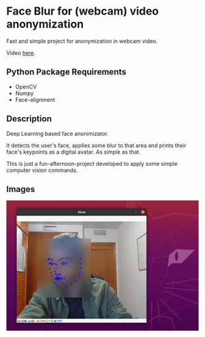 # Face Blur for (webcam) video anonymization

Fast and simple project for anonymization in webcam video.

Video [here](https://www.linkedin.com/posts/sergio-morant-galvez_python-computervision-deeplearning-activity-6745288268620820480-5lUq).

## Python Package Requirements

- OpenCV
- Numpy
- Face-alignment

## Description

Deep Learning based face anonimizator. 

It detects the user's face, applies some blur to that area and prints their face's keypoints as a digital avatar. As simple as that.

This is just a fun-afternoon-project developed to apply some simple computer vision commands.

## Images

![Demo](./img/screenshot2.png)

